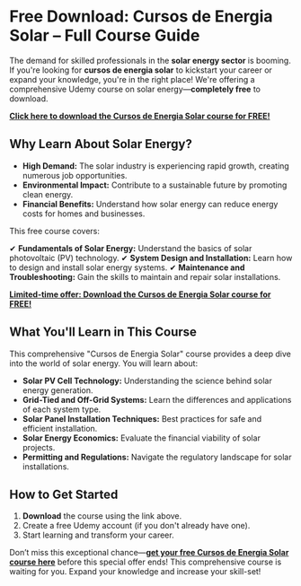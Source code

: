 # Free Download: Cursos de Energia Solar – Full Course Guide

The demand for skilled professionals in the **solar energy sector** is booming. If you're looking for **cursos de energia solar** to kickstart your career or expand your knowledge, you're in the right place! We're offering a comprehensive Udemy course on solar energy—**completely free** to download.

[**Click here to download the Cursos de Energia Solar course for FREE!**](https://udemywork.com/cursos-de-energia-solar)

## Why Learn About Solar Energy?

- **High Demand:** The solar industry is experiencing rapid growth, creating numerous job opportunities.
- **Environmental Impact:** Contribute to a sustainable future by promoting clean energy.
- **Financial Benefits:** Understand how solar energy can reduce energy costs for homes and businesses.

This free course covers:

✔ **Fundamentals of Solar Energy:** Understand the basics of solar photovoltaic (PV) technology.
✔ **System Design and Installation:** Learn how to design and install solar energy systems.
✔ **Maintenance and Troubleshooting:** Gain the skills to maintain and repair solar installations.

[**Limited-time offer: Download the Cursos de Energia Solar course for FREE!**](https://udemywork.com/cursos-de-energia-solar)

## What You'll Learn in This Course

This comprehensive "Cursos de Energia Solar" course provides a deep dive into the world of solar energy. You will learn about:

*   **Solar PV Cell Technology:** Understanding the science behind solar energy generation.
*   **Grid-Tied and Off-Grid Systems:** Learn the differences and applications of each system type.
*   **Solar Panel Installation Techniques:** Best practices for safe and efficient installation.
*   **Solar Energy Economics:** Evaluate the financial viability of solar projects.
*   **Permitting and Regulations:** Navigate the regulatory landscape for solar installations.

## How to Get Started

1. **Download** the course using the link above.
2. Create a free Udemy account (if you don't already have one).
3. Start learning and transform your career.

Don’t miss this exceptional chance—[**get your free Cursos de Energia Solar course here**](https://udemywork.com/cursos-de-energia-solar) before this special offer ends! This comprehensive course is waiting for you. Expand your knowledge and increase your skill-set!
